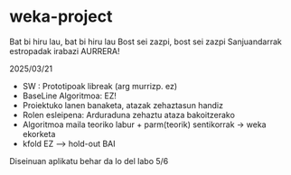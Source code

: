 # weka-project

Bat bi hiru lau, bat bi hiru lau
Bost sei zazpi, bost sei zazpi
Sanjuandarrak estropadak irabazi
AURRERA!

2025/03/21
- SW : Prototipoak libreak (arg murrizp. ez)
- BaseLine Algoritmoa: EZ!
- Proiektuko lanen banaketa, atazak zehaztasun handiz
- Rolen esleipena: Arduraduna zehaztu ataza bakoitzerako
- Algoritmoa maila teoriko labur + parm(teorik) sentikorrak -> weka ekorketa
- kfold EZ --> hold-out BAI

Diseinuan aplikatu behar da lo del labo 5/6

